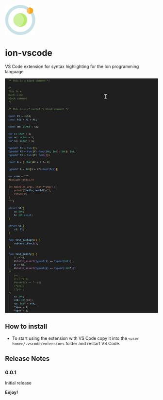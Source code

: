 <img src="images/ion_icon.png" width="100">

# ion-vscode

VS Code extension for syntax highlighting for the Ion programming language

![](images/screenshot.png)

## How to install

- To start using the extension with VS Code copy it into the `<user home>/.vscode/extensions` folder and restart VS Code.

## Release Notes

### 0.0.1

Initial release

**Enjoy!**
